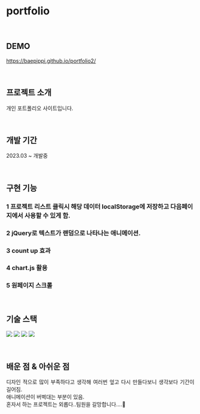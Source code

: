 # portfolio

<br>

## DEMO

https://baepippi.github.io/portfolio2/

<br>

## 프로젝트 소개

<p align="justify">
개인 포트폴리오 사이트입니다.
</p>

<br>

## 개발 기간

<p align="justify">
2023.03 ~ 개발중
</p>

<br>

## 구현 기능

### 1 프로젝트 리스트 클릭시 해당 데이터 localStorage에 저장하고 다음페이지에서 사용할 수 있게 함.

### 2 jQuery로 텍스트가 랜덤으로 나타나는 애니메이션.

### 3 count up 효과

### 4 chart.js 활용

### 5 원페이지 스크롤

<br>

## 기술 스택

<img src="https://img.shields.io/badge/html5-E34F26?style=for-the-badge&logo=html5&logoColor=white"> <img src="https://img.shields.io/badge/css-1572B6?style=for-the-badge&logo=css3&logoColor=white"> <img src="https://img.shields.io/badge/javascript-F7DF1E?style=for-the-badge&logo=javascript&logoColor=black"> <img src="https://img.shields.io/badge/jquery-0769AD?style=for-the-badge&logo=jquery&logoColor=white">

<br>

## 배운 점 & 아쉬운 점

<p align="justify">
디자인 적으로 많이 부족하다고 생각해 여러번 엎고 다시 만들다보니 생각보다 기간이 길어짐.
<br>
애니메이션이 버벅대는 부분이 있음.
<br>
혼자서 하는 프로젝트는 외롭다..팀원을 갈망합니다....🥲
</p>

<br>



